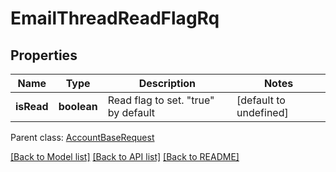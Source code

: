 
# EmailThreadReadFlagRq

## Properties
Name | Type | Description | Notes
------------ | ------------- | ------------- | -------------
**isRead** | **boolean** | Read flag to set. \"true\" by default              | [default to undefined]

 Parent class: [AccountBaseRequest](AccountBaseRequest.md)

[[Back to Model list]](README.md#documentation-for-models) [[Back to API list]](README.md#documentation-for-api-endpoints) [[Back to README]](README.md)
